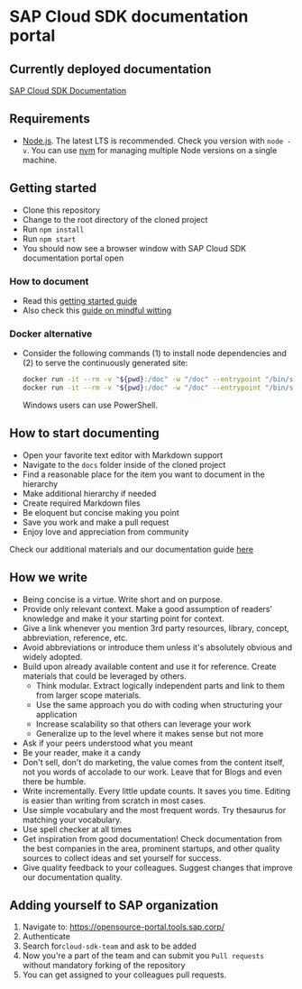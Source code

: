 # SAP Cloud SDK documentation portal

## Currently deployed documentation ##

[SAP Cloud SDK Documentation](https://sap.github.io/cloud-sdk/ )

## Requirements ##

- [Node.js](https://nodejs.org/en/download/). The latest LTS is recommended. Check you version with `node -v`. You can use [nvm](https://github.com/nvm-sh/nvm) for managing multiple Node versions on a single machine.

## Getting started ##

- Clone this repository
- Change to the root directory of the cloned project
- Run `npm install`
- Run `npm start`
- You should now see a browser window with SAP Cloud SDK documentation portal open

### How to document
- Read this [getting started guide](https://sap.github.io/cloud-sdk/docs/dzen/getting-started )
- Also check this [guide on mindful witting](https://sap.github.io/cloud-sdk/docs/dzen/how-to-write-documentation )


### Docker alternative

- Consider the following commands (1) to install node dependencies and (2) to serve the continuously generated site:
  ```bash
  docker run -it --rm -v "${pwd}:/doc" -w "/doc" --entrypoint "/bin/sh" node:alpine3.10 -c "npm ci"
  docker run -it --rm -v "${pwd}:/doc" -w "/doc" --entrypoint "/bin/sh" -p 3000:3000 node:alpine3.10 -c "npm run start -- --port 3000 --host 0.0.0.0"
  ```
  Windows users can use PowerShell.

## How to start documenting ##

- Open your favorite text editor with Markdown support
- Navigate to the `docs` folder inside of the cloned project
- Find a reasonable place for the item you want to document in the hierarchy
- Make additional hierarchy if needed
- Create required Markdown files
- Be eloquent but concise making you point
- Save you work and make a pull request
- Enjoy love and appreciation from community

Check our additional materials and our documentation guide [here](https://sap.github.io/cloud-sdk/docs/dzen/getting-started )

## How we write

- Being concise is a virtue. Write short and on purpose.
- Provide only relevant context. Make a good assumption of readers' knowledge and make it your starting point for context.
- Give a link whenever you mention 3rd party resources, library, concept, abbreviation, reference, etc.
- Avoid abbreviations or introduce them unless it's absolutely obvious and widely adopted.
- Build upon already available content and use it for reference. Create materials that could be leveraged by others.
  - Think modular. Extract logically independent parts and link to them from larger scope materials.
  - Use the same approach you do with coding when structuring your application
  - Increase scalability so that others can leverage your work
  - Generalize up to the level where it makes sense but not more
- Ask if your peers understood what you meant
- Be your reader, make it a candy
- Don't sell, don't do marketing, the value comes from the content itself, not you words of accolade to our work. Leave that for Blogs and even there be humble.
- Write incrementally. Every little update counts. It saves you time. Editing is easier than writing from scratch in most cases.
- Use simple vocabulary and the most frequent words. Try thesaurus for matching your vocabulary.
- Use spell checker at all times
- Get inspiration from good documentation! Check documentation from the best companies in the area, prominent startups, and other quality sources to collect ideas and set yourself for success.
- Give quality feedback to your colleagues. Suggest changes that improve our documentation quality.

## Adding yourself to SAP organization

1. Navigate to: https://opensource-portal.tools.sap.corp/
2. Authenticate
3. Search for`cloud-sdk-team` and ask to be added
4. Now you're a part of the team and can submit you `Pull requests` without mandatory forking of the repository
5. You can get assigned to your colleagues pull requests.
